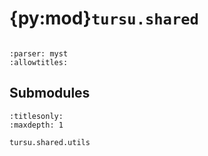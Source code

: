 # {py:mod}`tursu.shared`

```{py:module} tursu.shared
```

```{autodoc2-docstring} tursu.shared
:parser: myst
:allowtitles:
```

## Submodules

```{toctree}
:titlesonly:
:maxdepth: 1

tursu.shared.utils
```
